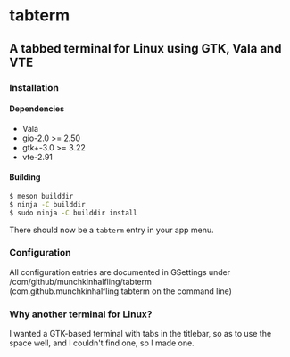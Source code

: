# tabterm
## A tabbed terminal for Linux using GTK, Vala and VTE
### Installation
#### Dependencies
- Vala
- gio-2.0 >= 2.50
- gtk+-3.0 >= 3.22
- vte-2.91
#### Building
```sh
$ meson builddir
$ ninja -C builddir
$ sudo ninja -C builddir install
```
There should now be a `tabterm` entry in your app menu.
### Configuration
All configuration entries are documented in GSettings under /com/github/munchkinhalfling/tabterm (com.github.munchkinhalfling.tabterm on the command line)
### Why __another__ terminal for Linux?
I wanted a GTK-based terminal with tabs in the titlebar, so as to use the space well, and I couldn't find one, so I made one.